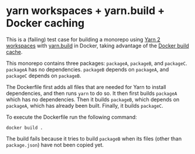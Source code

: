 # yarn workspaces + yarn.build + Docker caching

This is a (failing) test case for building a monorepo using [Yarn 2
workspaces](https://yarnpkg.com/features/workspaces) with
[yarn.build](https://yarn.build/) in Docker, taking advantage of the
[Docker build
cache](https://docs.docker.com/develop/develop-images/dockerfile_best-practices/#leverage-build-cache).

This monorepo contains three packages: `packageA`, `packageB`, and
`packageC`. `packageA` has no dependencies. `packageB` depends on
`packageA`, and `packageC` depends on `packageB`.

The Dockerfile first adds all files that are needed for Yarn to
install dependencies, and then runs `yarn` to do so.  It then first
builds `packageA` which has no dependencies. Then it builds
`packageB`, which depends on `packageA`, which has already been
built. Finally, it builds `packageC`.

To execute the Dockerfile run the following command:

```
docker build .
```

The build fails because it tries to build `packageB` when its files
(other than `package.json`) have not been copied yet.

